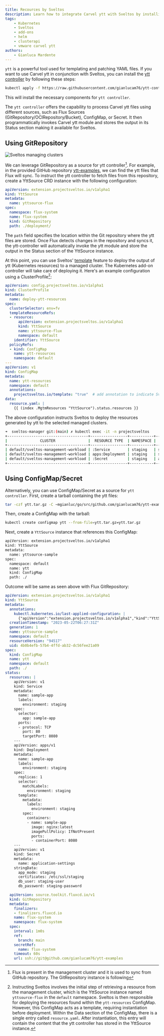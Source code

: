 ```yaml
---
title: Recources by Sveltos
description: Learn how to integrate Carvel ytt with Sveltos by installing the convenient jsonnet controller.
tags:
    - Kubernetes
    - Sveltos
    - add-ons
    - helm
    - clusterapi
    - vmware carvel ytt
authors:
    - Gianluca Mardente
---
```


`ytt` is a powerful tool used for templating and patching YAML files. If you want to use Carvel ytt in conjunction with Sveltos, you can install the [ytt controller](https://github.com/gianlucam76/ytt-controller) by following these steps:

```bash
kubectl apply -f https://raw.githubusercontent.com/gianlucam76/ytt-controller/main/manifest/manifest.yaml
```

This will install the necessary components for `ytt controller`.

The `ytt controller` offers the capability to process Carvel ytt files using different sources, such as Flux Sources (GitRepository/OCIRepository/Bucket), ConfigMap, or Secret. It then programmatically invokes Carvel ytt module and stores the output in its Status section making it available for Sveltos.

## Using GitRepository

![Sveltos managing clusters](assets/flux-ytt-sveltos.png)

We can leverage GitRepository as a source for ytt controller[^1]. For example, in the provided GitHub repository [ytt-examples](https://github.com/gianlucam76/ytt-examples), we can find the ytt files that Flux will sync. To instruct the ytt controller to fetch files from this repository, create a YttSource CRD instance with the following configuration:

```yaml
apiVersion: extension.projectsveltos.io/v1alpha1
kind: YttSource
metadata:
  name: yttsource-flux
spec:
  namespace: flux-system
  name: flux-system
  kind: GitRepository
  path: ./deployment/
```

The `path` field specifies the location within the Git repository where the ytt files are stored. Once Flux detects changes in the repository and syncs it, the ytt-controller will automatically invoke the ytt module and store the output in the Status section of the YttSource instance.

At this point, you can use Sveltos' [template](template.md) feature to deploy the output of ytt (Kubernetes resources) to a managed cluster. The Kubernetes add-on controller will take care of deploying it. Here's an example configuration using a ClusterProfile[^2]:

```yaml
apiVersion: config.projectsveltos.io/v1alpha1
kind: ClusterProfile
metadata:
  name: deploy-ytt-resources
spec:
  clusterSelector: env=fv
  templateResourceRefs:
  - resource:
      apiVersion: extension.projectsveltos.io/v1alpha1
      kind: YttSource
      name: yttsource-flux
      namespace: default
    identifier: YttSource
  policyRefs:
  - kind: ConfigMap
    name: ytt-resources
    namespace: default
---
apiVersion: v1
kind: ConfigMap
metadata:
  name: ytt-resources
  namespace: default
  annotations:
    projectsveltos.io/template: "true"  # add annotation to indicate Sveltos content is a template
data:
  resource.yaml: |
    {{ (index .MgtmResources "YttSource").status.resources }}
```

The above configuration instructs Sveltos to deploy the resources generated by ytt to the selected managed clusters.

```bash
➜  sveltos-manager git:(main) ✗ kubectl exec -it -n projectsveltos                      sveltosctl-0   -- ./sveltosctl show addons 
+-------------------------------------+-----------------+-----------+----------------------+---------+-------------------------------+------------------+
|               CLUSTER               |  RESOURCE TYPE  | NAMESPACE |         NAME         | VERSION |             TIME              | CLUSTER PROFILES |
+-------------------------------------+-----------------+-----------+----------------------+---------+-------------------------------+------------------+
| default/sveltos-management-workload | :Service        | staging   | sample-app           | N/A     | 2023-05-22 08:00:28 -0700 PDT | deploy-resources |
| default/sveltos-management-workload | apps:Deployment | staging   | sample-app           | N/A     | 2023-05-22 08:00:28 -0700 PDT | deploy-resources |
| default/sveltos-management-workload | :Secret         | staging   | application-settings | N/A     | 2023-05-22 08:00:28 -0700 PDT | deploy-resources |
+-------------------------------------+-----------------+-----------+----------------------+---------+-------------------------------+------------------+
```

## Using ConfigMap/Secret

Alternatively, you can use ConfigMap/Secret as a source for `ytt controller`. First, create a tarball containing the ytt files:

```bash
tar -czf ytt.tar.gz -C ~mgianluc/go/src/github.com/gianlucam76/ytt-examples/deployment .
```

Then, create a ConfigMap with the tarball:

```bash
kubectl create configmap ytt --from-file=ytt.tar.gz=ytt.tar.gz 
```

Next, create a `YttSource` instance that references this ConfigMap:

```bash
apiVersion: extension.projectsveltos.io/v1alpha1
kind: YttSource
metadata:
  name: yttsource-sample
spec:
  namespace: default
  name: ytt
  kind: ConfigMap
  path: ./
```

Outcome will be same as seen above with Flux GitRepository:

```yaml
apiVersion: extension.projectsveltos.io/v1alpha1
kind: YttSource
metadata:
  annotations:
    kubectl.kubernetes.io/last-applied-configuration: |
      {"apiVersion":"extension.projectsveltos.io/v1alpha1","kind":"YttSource","metadata":{"annotations":{},"name":"yttsource-sample","namespace":"default"},"spec":{"kind":"ConfigMap","name":"ytt","namespace":"default","path":"./"}}
  creationTimestamp: "2023-05-22T06:27:31Z"
  generation: 1
  name: yttsource-sample
  namespace: default
  resourceVersion: "94517"
  uid: 4b0b4efb-57b4-4ffd-ab32-dc56fee21a09
spec:
  kind: ConfigMap
  name: ytt
  namespace: default
  path: ./
status:
  resources: |
    apiVersion: v1
    kind: Service
    metadata:
      name: sample-app
      labels:
        environment: staging
    spec:
      selector:
        app: sample-app
      ports:
      - protocol: TCP
        port: 80
        targetPort: 8080
    ---
    apiVersion: apps/v1
    kind: Deployment
    metadata:
      name: sample-app
      labels:
        environment: staging
    spec:
      replicas: 1
      selector:
        matchLabels:
          environment: staging
      template:
        metadata:
          labels:
            environment: staging
        spec:
          containers:
          - name: sample-app
            image: nginx:latest
            imagePullPolicy: IfNotPresent
            ports:
            - containerPort: 8080
    ---
    apiVersion: v1
    kind: Secret
    metadata:
      name: application-settings
    stringData:
      app_mode: staging
      certificates: /etc/ssl/staging
      db_user: staging-user
      db_password: staging-password
```

[^2]: Instructing Sveltos involves the initial step of retrieving a resource from the management cluster, which is the YttSource instance named `yttsource-flux` in the `default` namespace. Sveltos is then responsible for deploying the resources found within the `ytt-resources` ConfigMap. However, this ConfigMap acts as a template, requiring instantiation before deployment. Within the Data section of the ConfigMap, there is a single entry called `resource.yaml`. After instantiation, this entry will contain the content that the ytt controller has stored in the YttSource instance.
[^1]: Flux is present in the management cluster and it is used to sync from GitHub repository. The GitRepository instance is following
```yaml  
  apiVersion: source.toolkit.fluxcd.io/v1
  kind: GitRepository
  metadata:
    finalizers:
    - finalizers.fluxcd.io
    name: flux-system
    namespace: flux-system
  spec:
    interval: 1m0s
    ref:
      branch: main
    secretRef:
      name: flux-system
    timeout: 60s
    url: ssh://git@github.com/gianlucam76/ytt-examples
```